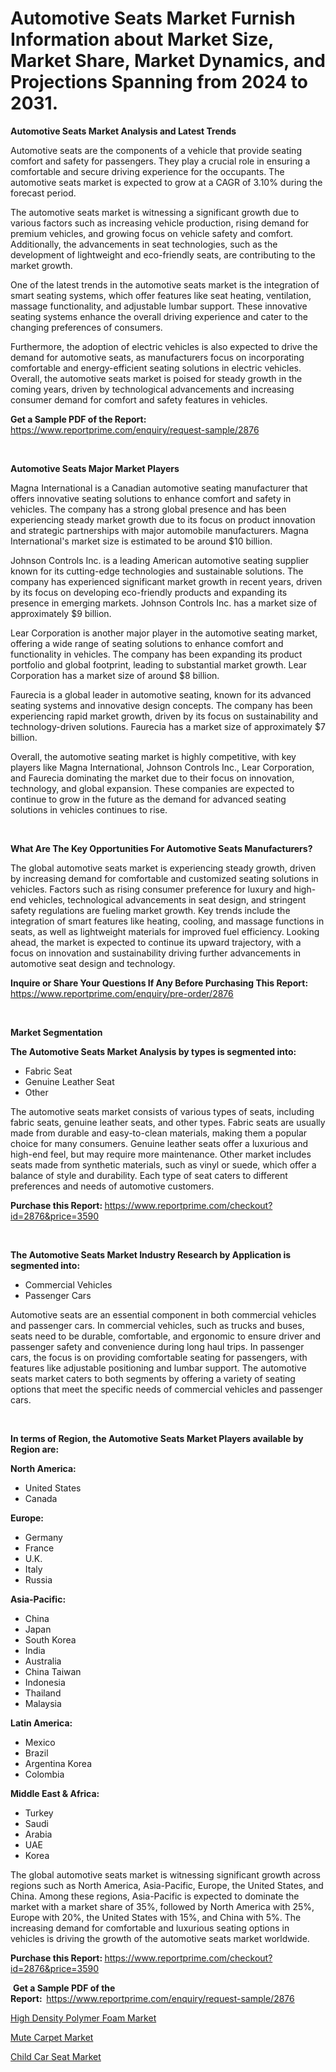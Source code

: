 <p><h1>Automotive Seats Market Furnish Information about Market Size, Market Share, Market Dynamics, and Projections Spanning from 2024 to 2031.</h1></p><p><strong>Automotive Seats Market Analysis and Latest Trends</strong></p>
<p><p>Automotive seats are the components of a vehicle that provide seating comfort and safety for passengers. They play a crucial role in ensuring a comfortable and secure driving experience for the occupants. The automotive seats market is expected to grow at a CAGR of 3.10% during the forecast period.</p><p>The automotive seats market is witnessing a significant growth due to various factors such as increasing vehicle production, rising demand for premium vehicles, and growing focus on vehicle safety and comfort. Additionally, the advancements in seat technologies, such as the development of lightweight and eco-friendly seats, are contributing to the market growth.</p><p>One of the latest trends in the automotive seats market is the integration of smart seating systems, which offer features like seat heating, ventilation, massage functionality, and adjustable lumbar support. These innovative seating systems enhance the overall driving experience and cater to the changing preferences of consumers.</p><p>Furthermore, the adoption of electric vehicles is also expected to drive the demand for automotive seats, as manufacturers focus on incorporating comfortable and energy-efficient seating solutions in electric vehicles. Overall, the automotive seats market is poised for steady growth in the coming years, driven by technological advancements and increasing consumer demand for comfort and safety features in vehicles.</p></p>
<p><strong>Get a Sample PDF of the Report:&nbsp;</strong> <a href="https://www.reportprime.com/enquiry/request-sample/2876">https://www.reportprime.com/enquiry/request-sample/2876</a></p>
<p>&nbsp;</p>
<p><strong>Automotive Seats Major Market Players</strong></p>
<p><p>Magna International is a Canadian automotive seating manufacturer that offers innovative seating solutions to enhance comfort and safety in vehicles. The company has a strong global presence and has been experiencing steady market growth due to its focus on product innovation and strategic partnerships with major automobile manufacturers. Magna International's market size is estimated to be around $10 billion.</p><p>Johnson Controls Inc. is a leading American automotive seating supplier known for its cutting-edge technologies and sustainable solutions. The company has experienced significant market growth in recent years, driven by its focus on developing eco-friendly products and expanding its presence in emerging markets. Johnson Controls Inc. has a market size of approximately $9 billion.</p><p>Lear Corporation is another major player in the automotive seating market, offering a wide range of seating solutions to enhance comfort and functionality in vehicles. The company has been expanding its product portfolio and global footprint, leading to substantial market growth. Lear Corporation has a market size of around $8 billion.</p><p>Faurecia is a global leader in automotive seating, known for its advanced seating systems and innovative design concepts. The company has been experiencing rapid market growth, driven by its focus on sustainability and technology-driven solutions. Faurecia has a market size of approximately $7 billion.</p><p>Overall, the automotive seating market is highly competitive, with key players like Magna International, Johnson Controls Inc., Lear Corporation, and Faurecia dominating the market due to their focus on innovation, technology, and global expansion. These companies are expected to continue to grow in the future as the demand for advanced seating solutions in vehicles continues to rise.</p></p>
<p>&nbsp;</p>
<p><strong>What Are The Key Opportunities For Automotive Seats Manufacturers?</strong></p>
<p><p>The global automotive seats market is experiencing steady growth, driven by increasing demand for comfortable and customized seating solutions in vehicles. Factors such as rising consumer preference for luxury and high-end vehicles, technological advancements in seat design, and stringent safety regulations are fueling market growth. Key trends include the integration of smart features like heating, cooling, and massage functions in seats, as well as lightweight materials for improved fuel efficiency. Looking ahead, the market is expected to continue its upward trajectory, with a focus on innovation and sustainability driving further advancements in automotive seat design and technology.</p></p>
<p><strong>Inquire or Share Your Questions If Any Before Purchasing This Report:</strong> <a href="https://www.reportprime.com/enquiry/pre-order/2876">https://www.reportprime.com/enquiry/pre-order/2876</a></p>
<p>&nbsp;</p>
<p><strong>Market Segmentation</strong></p>
<p><strong>The Automotive Seats Market Analysis by types is segmented into:</strong></p>
<p><ul><li>Fabric Seat</li><li>Genuine Leather Seat</li><li>Other</li></ul></p>
<p><p>The automotive seats market consists of various types of seats, including fabric seats, genuine leather seats, and other types. Fabric seats are usually made from durable and easy-to-clean materials, making them a popular choice for many consumers. Genuine leather seats offer a luxurious and high-end feel, but may require more maintenance. Other market includes seats made from synthetic materials, such as vinyl or suede, which offer a balance of style and durability. Each type of seat caters to different preferences and needs of automotive customers.</p></p>
<p><strong>Purchase this Report:&nbsp;</strong><a href="https://www.reportprime.com/checkout?id=2876&price=3590">https://www.reportprime.com/checkout?id=2876&price=3590</a></p>
<p>&nbsp;</p>
<p><strong>The Automotive Seats Market Industry Research by Application is segmented into:</strong></p>
<p><ul><li>Commercial Vehicles</li><li>Passenger Cars</li></ul></p>
<p><p>Automotive seats are an essential component in both commercial vehicles and passenger cars. In commercial vehicles, such as trucks and buses, seats need to be durable, comfortable, and ergonomic to ensure driver and passenger safety and convenience during long haul trips. In passenger cars, the focus is on providing comfortable seating for passengers, with features like adjustable positioning and lumbar support. The automotive seats market caters to both segments by offering a variety of seating options that meet the specific needs of commercial vehicles and passenger cars.</p></p>
<p>&nbsp;</p>
<p><strong>In terms of Region, the Automotive Seats Market Players available by Region are:</strong></p>
<p>
    <p> <strong> North America: </strong>
        <ul>
            <li>United States</li>
            <li>Canada</li>
        </ul>
        </p> 
    <p> <strong> Europe: </strong>
        <ul>
            <li>Germany</li>
            <li>France</li>
            <li>U.K.</li>
            <li>Italy</li>
            <li>Russia</li>
        </ul>
        </p> 
    <p> <strong> Asia-Pacific: </strong>
        <ul>
            <li>China</li>
            <li>Japan</li>
            <li>South Korea</li>
            <li>India</li>
            <li>Australia</li>
            <li>China Taiwan</li>
            <li>Indonesia</li>
            <li>Thailand</li>
            <li>Malaysia</li>
        </ul>
        </p> 
    <p> <strong> Latin America: </strong>
        <ul>
            <li>Mexico</li>
            <li>Brazil</li>
            <li>Argentina Korea</li>
            <li>Colombia</li>
        </ul>
        </p> 
    <p> <strong> Middle East & Africa: </strong>
        <ul>
            <li>Turkey</li>
            <li>Saudi</li>
            <li>Arabia</li>
            <li>UAE</li>
            <li>Korea</li>
        </ul>
    </p>
    </p>
<p><p>The global automotive seats market is witnessing significant growth across regions such as North America, Asia-Pacific, Europe, the United States, and China. Among these regions, Asia-Pacific is expected to dominate the market with a market share of 35%, followed by North America with 25%, Europe with 20%, the United States with 15%, and China with 5%. The increasing demand for comfortable and luxurious seating options in vehicles is driving the growth of the automotive seats market worldwide.</p></p>
<p><strong>Purchase this Report: </strong><a href="https://www.reportprime.com/checkout?id=2876&price=3590">https://www.reportprime.com/checkout?id=2876&price=3590</a></p>
<p>&nbsp;<strong>Get a Sample PDF of the Report:&nbsp;&nbsp;</strong><a href="https://www.reportprime.com/enquiry/request-sample/2876">https://www.reportprime.com/enquiry/request-sample/2876</a></p>
<p><strong></strong></p>
<p><p><a href="https://view.publitas.com/reportprime-1/high-density-polymer-foam-market-research-report-the-key-to-successful-business-strategy-forecasted-for-period-from-2023-2030/">High Density Polymer Foam Market</a></p><p><a href="https://view.publitas.com/reportprime-1/mute-carpet-market-research-report-unlocks-analysis-on-the-market-financial-status-market-size-and-market-revenue-upto-2030/">Mute Carpet Market</a></p><p><a href="https://view.publitas.com/reportprime-1/child-car-seat-market-offer-valuable-insights-into-market-size-market-share-market-trends-and-projections-spanning-from-2023-to-2030/">Child Car Seat Market</a></p></p>